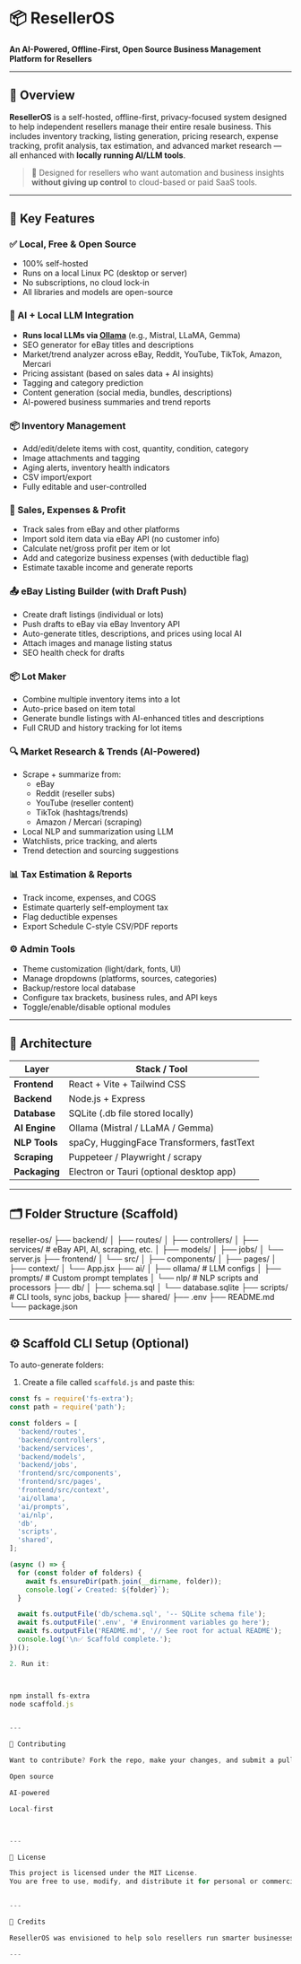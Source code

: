 # 📦 ResellerOS

**An AI-Powered, Offline-First, Open Source Business Management Platform for Resellers**

---

## 🧭 Overview

**ResellerOS** is a self-hosted, offline-first, privacy-focused system designed to help independent resellers manage their entire resale business. This includes inventory tracking, listing generation, pricing research, expense tracking, profit analysis, tax estimation, and advanced market research — all enhanced with **locally running AI/LLM tools**.

> 🎯 Designed for resellers who want automation and business insights **without giving up control** to cloud-based or paid SaaS tools.

---

## 🚀 Key Features

### ✅ Local, Free & Open Source
- 100% self-hosted
- Runs on a local Linux PC (desktop or server)
- No subscriptions, no cloud lock-in
- All libraries and models are open-source

### 🧠 AI + Local LLM Integration
- **Runs local LLMs via [Ollama](https://ollama.com)** (e.g., Mistral, LLaMA, Gemma)
- SEO generator for eBay titles and descriptions
- Market/trend analyzer across eBay, Reddit, YouTube, TikTok, Amazon, Mercari
- Pricing assistant (based on sales data + AI insights)
- Tagging and category prediction
- Content generation (social media, bundles, descriptions)
- AI-powered business summaries and trend reports

### 📦 Inventory Management
- Add/edit/delete items with cost, quantity, condition, category
- Image attachments and tagging
- Aging alerts, inventory health indicators
- CSV import/export
- Fully editable and user-controlled

### 🧾 Sales, Expenses & Profit
- Track sales from eBay and other platforms
- Import sold item data via eBay API (no customer info)
- Calculate net/gross profit per item or lot
- Add and categorize business expenses (with deductible flag)
- Estimate taxable income and generate reports

### 📤 eBay Listing Builder (with Draft Push)
- Create draft listings (individual or lots)
- Push drafts to eBay via eBay Inventory API
- Auto-generate titles, descriptions, and prices using local AI
- Attach images and manage listing status
- SEO health check for drafts

### 📦 Lot Maker
- Combine multiple inventory items into a lot
- Auto-price based on item total
- Generate bundle listings with AI-enhanced titles and descriptions
- Full CRUD and history tracking for lot items

### 🔍 Market Research & Trends (AI-Powered)
- Scrape + summarize from:
  - eBay
  - Reddit (reseller subs)
  - YouTube (reseller content)
  - TikTok (hashtags/trends)
  - Amazon / Mercari (scraping)
- Local NLP and summarization using LLM
- Watchlists, price tracking, and alerts
- Trend detection and sourcing suggestions

### 📊 Tax Estimation & Reports
- Track income, expenses, and COGS
- Estimate quarterly self-employment tax
- Flag deductible expenses
- Export Schedule C-style CSV/PDF reports

### ⚙️ Admin Tools
- Theme customization (light/dark, fonts, UI)
- Manage dropdowns (platforms, sources, categories)
- Backup/restore local database
- Configure tax brackets, business rules, and API keys
- Toggle/enable/disable optional modules

---

## 🧱 Architecture

| Layer        | Stack / Tool                             |
|--------------|-------------------------------------------|
| **Frontend** | React + Vite + Tailwind CSS              |
| **Backend**  | Node.js + Express                        |
| **Database** | SQLite (.db file stored locally)         |
| **AI Engine**| Ollama (Mistral / LLaMA / Gemma)         |
| **NLP Tools**| spaCy, HuggingFace Transformers, fastText|
| **Scraping** | Puppeteer / Playwright / scrapy          |
| **Packaging**| Electron or Tauri (optional desktop app) |

---

## 🗂 Folder Structure (Scaffold)

reseller-os/ ├── backend/ │   ├── routes/ │   ├── controllers/ │   ├── services/       # eBay API, AI, scraping, etc. │   ├── models/ │   ├── jobs/ │   └── server.js ├── frontend/ │   └── src/ │       ├── components/ │       ├── pages/ │       ├── context/ │       └── App.jsx ├── ai/ │   ├── ollama/         # LLM configs │   ├── prompts/        # Custom prompt templates │   └── nlp/            # NLP scripts and processors ├── db/ │   ├── schema.sql │   └── database.sqlite ├── scripts/            # CLI tools, sync jobs, backup ├── shared/ ├── .env ├── README.md └── package.json

---

## ⚙️ Scaffold CLI Setup (Optional)

To auto-generate folders:

1. Create a file called `scaffold.js` and paste this:

```js
const fs = require('fs-extra');
const path = require('path');

const folders = [
  'backend/routes',
  'backend/controllers',
  'backend/services',
  'backend/models',
  'backend/jobs',
  'frontend/src/components',
  'frontend/src/pages',
  'frontend/src/context',
  'ai/ollama',
  'ai/prompts',
  'ai/nlp',
  'db',
  'scripts',
  'shared',
];

(async () => {
  for (const folder of folders) {
    await fs.ensureDir(path.join(__dirname, folder));
    console.log(`✔ Created: ${folder}`);
  }

  await fs.outputFile('db/schema.sql', '-- SQLite schema file');
  await fs.outputFile('.env', '# Environment variables go here');
  await fs.outputFile('README.md', '// See root for actual README');
  console.log('\n✅ Scaffold complete.');
})();

2. Run it:



npm install fs-extra
node scaffold.js


---

🤝 Contributing

Want to contribute? Fork the repo, make your changes, and submit a pull request. Please keep everything:

Open source

AI-powered

Local-first



---

📄 License

This project is licensed under the MIT License.
You are free to use, modify, and distribute it for personal or commercial purposes.


---

🙏 Credits

ResellerOS was envisioned to help solo resellers run smarter businesses with zero cost, using modern AI responsibly and privately.

---

